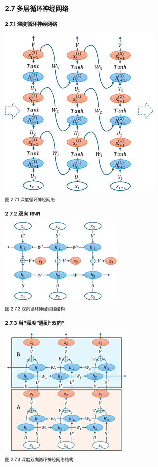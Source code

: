 
## 2.7 多层循环神经网络

### 2.7.1 深度循环神经网络

<img src="./img/deep_rnn.png" width=480/>

图 2.7.1 深度循环神经网络

### 2.7.2 双向 RNN

<img src="./img/bi_rnn_correct.png" width=360/>

图 2.7.2 双向循环神经网络结构

### 2.7.3 当“深度”遇到“双向”

<img src="./img/bi_deep_rnn.png" width=400/>

图 2.7.3 深度双向循环神经网络结构

